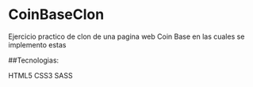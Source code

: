 # CoinBaseClon

Ejercicio practico de clon de una pagina web Coin Base en las cuales se implemento estas

##Tecnologias: 

HTML5 CSS3 SASS
